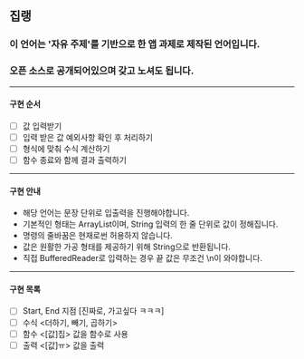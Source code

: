 ## 집랭

### 이 언어는 '자유 주제'를 기반으로 한 앱 과제로 제작된 언어입니다.
### 오픈 소스로 공개되어있으며 갖고 노셔도 됩니다.
- - -
#### 구현 순서
- [ ] 값 입력받기
- [ ] 입력 받은 값 예외사항 확인 후 처리하기
- [ ] 형식에 맞춰 수식 계산하기
- [ ] 함수 종료와 함께 결과 출력하기
- - -
#### 구현 안내
- 해당 언어는 문장 단위로 입출력을 진행해야합니다.
- 기본적인 형태는 ArrayList이며, String 입력의 한 줄 단위로 값이 정해집니다.
- 명령의 줄바꿈은 현재로썬 허용하지 않습니다.
- 값은 원활한 가공 형태를 제공하기 위해 String으로 반환됩니다.
- 직접 BufferedReader로 입력하는 경우 끝 값은 무조건 \n이 와야합니다.
- - -
#### 구현 목록
- [ ] Start, End 지점 [진짜로, 가고싶다 ㅋㅋㅋ]
- [ ] 수식 <더하기, 빼기, 곱하기>
- [ ] 함수 <[값]집> 값을 함수로 사용
- [ ] 출력 <[값]ㅠ> 값을 출력